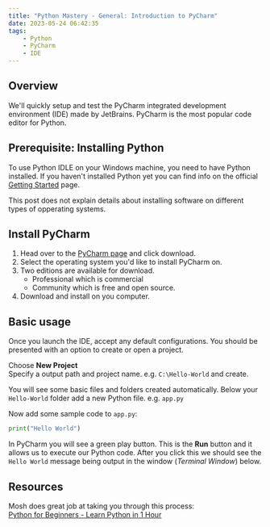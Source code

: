```yaml
---
title: "Python Mastery - General: Introduction to PyCharm"
date: 2023-05-24 06:42:35
tags:
    - Python
    - PyCharm
    - IDE
---
```


## Overview

We'll quickly setup and test the PyCharm integrated development environment (IDE) made by JetBrains. PyCharm is the most popular code editor for Python.

## Prerequisite: Installing Python

To use Python IDLE on your Windows machine, you need to have Python installed. If you haven't installed Python yet you can find info on the official [Getting Started](https://www.python.org/about/gettingstarted/) page.

This post does not explain details about installing software on different types of opperating systems.

## Install PyCharm

1. Head over to the [PyCharm page](https://www.jetbrains.com/pycharm) and click download.
2. Select the operating system you'd like to install PyCharm on.
3. Two editions are available for download.
    - Professional which is commercial
    - Community which is free and open source.
4. Download and install on you computer.

## Basic usage

Once you launch the IDE, accept any default configurations. You should be presented with an option to create or open a project.

Choose **New Project**  
Specify a output path and project name. e.g. `C:\Hello-World` and create.  

You will see some basic files and folders created automatically. Below your `Hello-World` folder add a new Python file. e.g. `app.py`

Now add some sample code to `app.py`:
```python
print("Hello World")
```

In PyCharm you will see a green play button. This is the **Run** button and it allows us to execute our Python code.
After you click this we should see the `Hello World` message being output in the window (*Terminal Window*) below. 

## Resources

Mosh does great job at taking you through this process:  
[Python for Beginners - Learn Python in 1 Hour](https://youtu.be/kqtD5dpn9C8?t=129)